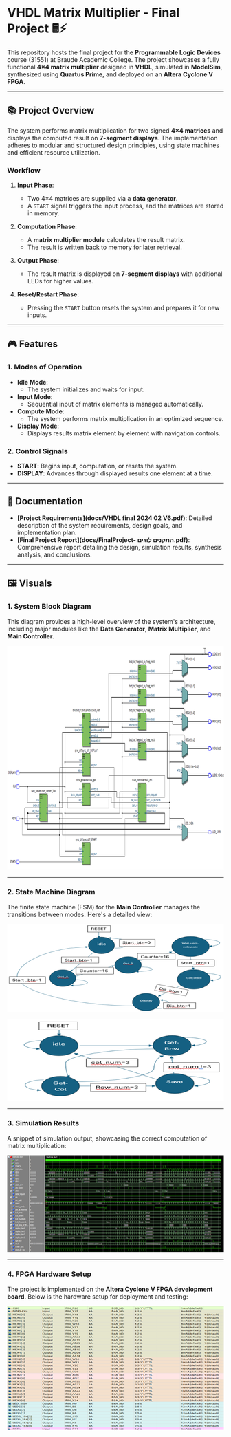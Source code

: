 # **VHDL Matrix Multiplier - Final Project** 🖩⚡

This repository hosts the final project for the **Programmable Logic Devices** course (31551) at Braude Academic College. The project showcases a fully functional **4×4 matrix multiplier** designed in **VHDL**, simulated in **ModelSim**, synthesized using **Quartus Prime**, and deployed on an **Altera Cyclone V FPGA**.

---

## **📚 Project Overview**
The system performs matrix multiplication for two signed **4×4 matrices** and displays the computed result on **7-segment displays**. The implementation adheres to modular and structured design principles, using state machines and efficient resource utilization.

### **Workflow**
1. **Input Phase**:
   - Two 4×4 matrices are supplied via a **data generator**.
   - A `START` signal triggers the input process, and the matrices are stored in memory.

2. **Computation Phase**:
   - A **matrix multiplier module** calculates the result matrix.
   - The result is written back to memory for later retrieval.

3. **Output Phase**:
   - The result matrix is displayed on **7-segment displays** with additional LEDs for higher values.

4. **Reset/Restart Phase**:
   - Pressing the `START` button resets the system and prepares it for new inputs.

---

## **🎮 Features**
### **1. Modes of Operation**
- **Idle Mode**:
  - The system initializes and waits for input.
- **Input Mode**:
  - Sequential input of matrix elements is managed automatically.
- **Compute Mode**:
  - The system performs matrix multiplication in an optimized sequence.
- **Display Mode**:
  - Displays results matrix element by element with navigation controls.

### **2. Control Signals**
- **START**: Begins input, computation, or resets the system.
- **DISPLAY**: Advances through displayed results one element at a time.

---

## **📜 Documentation**
- **[Project Requirements](docs/VHDL final 2024 02 V6.pdf)**: Detailed description of the system requirements, design goals, and implementation plan.
- **[Final Project Report](docs/FinalProject- התקנים לוגים.pdf)**: Comprehensive report detailing the design, simulation results, synthesis analysis, and conclusions.

---

## **🖼️ Visuals**

### **1. System Block Diagram**
This diagram provides a high-level overview of the system's architecture, including major modules like the **Data Generator**, **Matrix Multiplier**, and **Main Controller**.

![Matrices Mult Block Diagram](assets/matrices_mult_block_diagram.png)

---

### **2. State Machine Diagram**
The finite state machine (FSM) for the **Main Controller** manages the transitions between modes. Here's a detailed view:

![Main State Machine](assets/main_state_machine.png)

![Multiply State Machine](assets/multiply_state_machine.png)

---

### **3. Simulation Results**
A snippet of simulation output, showcasing the correct computation of matrix multiplication:

![Simulation Waveform](assets/simulation_waveform.png)

---

### **4. FPGA Hardware Setup**
The project is implemented on the **Altera Cyclone V FPGA development board**. Below is the hardware setup for deployment and testing:

![Hardware Setup](assets/hardware_setup.png)

